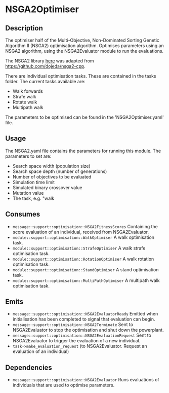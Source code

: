 # NSGA2Optimiser

## Description

The optimiser half of the Multi-Objective, Non-Dominated Sorting Genetic Algorithm II (NSGA2) optimisation algorithm. Optimises parameters using an NSGA2 algorithm, using the NSGA2Evaluator module to run the evaluations.

The NSGA2 library [here](./src/nsga2/) was adapted from https://github.com/dojeda/nsga2-cpp.

There are individual optimisation tasks. These are contained in the tasks folder.
The current tasks available are:
- Walk forwards
- Strafe walk
- Rotate walk
- Multipath walk

The parameters to be optimised can be found in the 'NSGA2Optimiser.yaml' file.

## Usage

The NSGA2.yaml file contains the parameters for running this module. The parameters to set are:
- Search space width (population size)
- Search space depth (number of generations)
- Number of objectives to be evaluated
- Simulation time limit
- Simulated binary crossover value
- Mutation value
- The task, e.g. "walk

## Consumes

- `message::support::optimisation::NSGA2FitnessScores` Containing the score evaluation of an individual, received from NSGA2Evaluator.
- `module::support::optimisation::WalkOptimiser` A walk optimisation task.
- `module::support::optimisation::StrafeOptimiser` A walk strafe optimisation task.
- `module::support::optimisation::RotationOptimiser` A walk rotation optimisation task.
- `module::support::optimisation::StandOptimiser` A stand optimisation task.
- `module::support::optimisation::MultiPathOptimiser` A multipath walk optimisation task.

## Emits

- `message::support::optimisation::NSGA2EvaluatorReady` Emitted when initialisation has been completed to signal that evaluation can begin.
- `message::support::optimisation::NSGA2Terminate` Sent to NSGA2Evaluator to stop the optimisation and shut down the powerplant.
- `message::support::optimisation::NSGA2EvaluationRequest` Sent to NSGA2Evaluator to trigger the evaluation of a new individual.
- `task->make_evaluation_request` (to NSGA2Evaluator. Request an evaluation of an individual)

## Dependencies

- `message::support::optimisation::NSGA2Evaluator` Runs evaluations of individuals that are used to optimise parameters.

